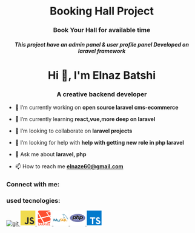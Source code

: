 <h1 align="center">Booking Hall Project</h1>
<h3 align="center">Book Your Hall for available time</h3>
<h5 align="center">This project have an admin panel & user profile panel Developed on laravel framework</h5>

<h1 align="center">Hi 👋, I'm Elnaz Batshi</h1>
<h3 align="center">A creative backend developer</h3>

- 🔭 I’m currently working on **open source laravel cms-ecommerce**

- 🌱 I’m currently learning **react,vue,more deep on laravel**

- 👯 I’m looking to collaborate on **laravel projects**

- 🤝 I’m looking for help with **help with getting new role in php laravel**

- 💬 Ask me about **laravel, php**

- 📫 How to reach me **elnaze60@gmail.com**

<h3 align="left">Connect with me:</h3>
<p align="left">
</p>


<h3 align="left">used tecnologies:</h3>
<p align="left"> <a href="https://git-scm.com/" target="_blank" rel="noreferrer"> <img src="https://www.vectorlogo.zone/logos/git-scm/git-scm-icon.svg" alt="git" width="40" height="40"/> </a> <a href="https://developer.mozilla.org/en-US/docs/Web/JavaScript" target="_blank" rel="noreferrer"> <img src="https://raw.githubusercontent.com/devicons/devicon/master/icons/javascript/javascript-original.svg" alt="javascript" width="40" height="40"/> </a> <a href="https://laravel.com/" target="_blank" rel="noreferrer"> <img src="https://raw.githubusercontent.com/devicons/devicon/master/icons/laravel/laravel-plain-wordmark.svg" alt="laravel" width="40" height="40"/> </a> <a href="https://www.mysql.com/" target="_blank" rel="noreferrer"> <img src="https://raw.githubusercontent.com/devicons/devicon/master/icons/mysql/mysql-original-wordmark.svg" alt="mysql" width="40" height="40"/> </a> <a href="https://www.php.net" target="_blank" rel="noreferrer"> <img src="https://raw.githubusercontent.com/devicons/devicon/master/icons/php/php-original.svg" alt="php" width="40" height="40"/> </a> <a href="https://www.typescriptlang.org/" target="_blank" rel="noreferrer"> <img src="https://raw.githubusercontent.com/devicons/devicon/master/icons/typescript/typescript-original.svg" alt="typescript" width="40" height="40"/> </a> </p>
